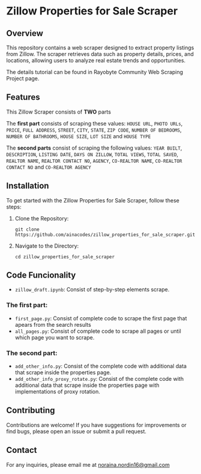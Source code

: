 # Zillow Properties for Sale Scraper

## Overview

This repository contains a web scraper designed to extract property listings from Zillow. The scraper retrieves data such as property details, prices, and locations, allowing users to analyze real estate trends and opportunities.

The details tutorial can be found in Rayobyte Community Web Scraping Project page.

## Features

This Zillow Scraper consists of **TWO** parts

The **first part** consists of scraping these values:
`HOUSE URL`, `PHOTO URLs`, `PRICE`, `FULL ADDRESS`, `STREET`, `CITY`, `STATE`, `ZIP CODE`, `NUMBER OF BEDROOMS`, `NUMBER OF BATHROOMS`, `HOUSE SIZE`, `LOT SIZE` and `HOUSE TYPE`

The **second parts** consist of scraping the following values:
`YEAR BUILT`, `DESCRIPTION`, `LISTING DATE`, `DAYS ON ZILLOW`, `TOTAL VIEWS`, `TOTAL SAVED`, `REALTOR NAME`, `REALTOR CONTACT NO`, `AGENCY`, `CO-REALTOR NAME`, `CO-REALTOR CONTACT NO` and `CO-REALTOR AGENCY`

## Installation

To get started with the Zillow Properties for Sale Scraper, follow these steps:

1. Clone the Repository:

   ```
   git clone https://github.com/ainacodes/zillow_properties_for_sale_scraper.git
   ```

2. Navigate to the Directory:

   ```
   cd zillow_properties_for_sale_scraper
   ```

## Code Funcionality

- `zillow_draft.ipynb`: Consist of step-by-step elements scrape.

### The first part:

- `first_page.py`: Consist of complete code to scrape the first page that apears from the search results
- `all_pages.py`: Consist of complete code to scrape all pages or until which page you want to scrape.

### The second part:

- `add_other_info.py`: Consist of the complete code with additional data that scrape inside the properties page.
- `add_other_info_proxy_rotate.py`: Consist of the complete code with additional data that scrape inside the properties page with implementations of proxy rotation.

## Contributing

Contributions are welcome! If you have suggestions for improvements or find bugs, please open an issue or submit a pull request.

## Contact

For any inquiries, please email me at noraina.nordin16@gmail.com

